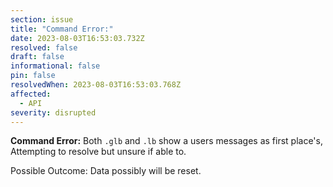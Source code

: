 ```yaml
---
section: issue
title: "Command Error:"
date: 2023-08-03T16:53:03.732Z
resolved: false
draft: false
informational: false
pin: false
resolvedWhen: 2023-08-03T16:53:03.768Z
affected:
  - API
severity: disrupted
---
```

**Command Error:** Both `.glb` and `.lb` show a users messages as first place's, Attempting to resolve but unsure if able to.

P﻿ossible Outcome: Data possibly will be reset.